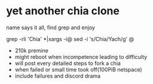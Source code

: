 # yet another chia clone
name says it all, find grep and enjoy

grep -rli 'Chia' *|xargs -i@ sed -i 's/Chia/Yach/g' @

- 210k premine
- might reboot when incompetence leading to difficulty
- will post every detailed steps to fork a chia 
 - when failed or small time took off(100PiB netspace)
 - include failures and discord drama
